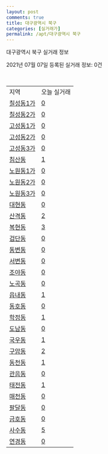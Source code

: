 ```yaml
---
layout: post
comments: true
title: 대구광역시 북구
categories: [실거래가]
permalink: /apt/대구광역시 북구
---
```


대구광역시 북구 실거래 정보

2021년 07월 07일 등록된 실거래 정보: 0건

<script type="text/javascript">
  google.charts.load('current', {'packages':['corechart']});
  google.charts.setOnLoadCallback(drawChart);

  function drawChart() {
    var data = google.visualization.arrayToDataTable([['거래일', '매매', '전월세', '전매'], ['20-07', 572, 352, 102], ['20-08', 616, 404, 122], ['20-09', 723, 337, 86], ['20-10', 872, 412, 75], ['20-11', 1566, 453, 264], ['20-12', 1022, 455, 44], ['21-01', 568, 299, 23], ['21-02', 507, 309, 24], ['21-03', 519, 381, 96], ['21-04', 469, 323, 38], ['21-05', 537, 273, 39], ['21-06', 323, 172, 9], ['21-07', 5, 14, 0]]);

    var options = {
      title: '최근 유형별 거래량 추이',
      legend: { position: 'bottom' }
    };

    var chart = new google.visualization.LineChart(document.getElementById('columnchart_material'));
    chart.draw(data, (options));
  }
</script>

<div id="columnchart_material" style="width: 95%; margin-left: -35px"></div>
<br>
<table class="sortable">
  <tr>
    <td>지역</td>
    <td>오늘 실거래</td>
  </tr>

  
  <tr class="item">
    <td><a href="대구광역시 북구 칠성동1가">칠성동1가</a></td>
    <td><a href="대구광역시 북구 칠성동1가">0</a></td>
  </tr>
    

  <tr class="item">
    <td><a href="대구광역시 북구 칠성동2가">칠성동2가</a></td>
    <td><a href="대구광역시 북구 칠성동2가">0</a></td>
  </tr>
    

  <tr class="item">
    <td><a href="대구광역시 북구 고성동1가">고성동1가</a></td>
    <td><a href="대구광역시 북구 고성동1가">0</a></td>
  </tr>
    

  <tr class="item">
    <td><a href="대구광역시 북구 고성동2가">고성동2가</a></td>
    <td><a href="대구광역시 북구 고성동2가">0</a></td>
  </tr>
    

  <tr class="item">
    <td><a href="대구광역시 북구 고성동3가">고성동3가</a></td>
    <td><a href="대구광역시 북구 고성동3가">0</a></td>
  </tr>
    

  <tr class="item">
    <td><a href="대구광역시 북구 침산동">침산동</a></td>
    <td><a href="대구광역시 북구 침산동">1</a></td>
  </tr>
    

  <tr class="item">
    <td><a href="대구광역시 북구 노원동1가">노원동1가</a></td>
    <td><a href="대구광역시 북구 노원동1가">0</a></td>
  </tr>
    

  <tr class="item">
    <td><a href="대구광역시 북구 노원동2가">노원동2가</a></td>
    <td><a href="대구광역시 북구 노원동2가">0</a></td>
  </tr>
    

  <tr class="item">
    <td><a href="대구광역시 북구 노원동3가">노원동3가</a></td>
    <td><a href="대구광역시 북구 노원동3가">0</a></td>
  </tr>
    

  <tr class="item">
    <td><a href="대구광역시 북구 대현동">대현동</a></td>
    <td><a href="대구광역시 북구 대현동">0</a></td>
  </tr>
    

  <tr class="item">
    <td><a href="대구광역시 북구 산격동">산격동</a></td>
    <td><a href="대구광역시 북구 산격동">2</a></td>
  </tr>
    

  <tr class="item">
    <td><a href="대구광역시 북구 복현동">복현동</a></td>
    <td><a href="대구광역시 북구 복현동">3</a></td>
  </tr>
    

  <tr class="item">
    <td><a href="대구광역시 북구 검단동">검단동</a></td>
    <td><a href="대구광역시 북구 검단동">0</a></td>
  </tr>
    

  <tr class="item">
    <td><a href="대구광역시 북구 동변동">동변동</a></td>
    <td><a href="대구광역시 북구 동변동">0</a></td>
  </tr>
    

  <tr class="item">
    <td><a href="대구광역시 북구 서변동">서변동</a></td>
    <td><a href="대구광역시 북구 서변동">0</a></td>
  </tr>
    

  <tr class="item">
    <td><a href="대구광역시 북구 조야동">조야동</a></td>
    <td><a href="대구광역시 북구 조야동">0</a></td>
  </tr>
    

  <tr class="item">
    <td><a href="대구광역시 북구 노곡동">노곡동</a></td>
    <td><a href="대구광역시 북구 노곡동">0</a></td>
  </tr>
    

  <tr class="item">
    <td><a href="대구광역시 북구 읍내동">읍내동</a></td>
    <td><a href="대구광역시 북구 읍내동">1</a></td>
  </tr>
    

  <tr class="item">
    <td><a href="대구광역시 북구 동호동">동호동</a></td>
    <td><a href="대구광역시 북구 동호동">0</a></td>
  </tr>
    

  <tr class="item">
    <td><a href="대구광역시 북구 학정동">학정동</a></td>
    <td><a href="대구광역시 북구 학정동">1</a></td>
  </tr>
    

  <tr class="item">
    <td><a href="대구광역시 북구 도남동">도남동</a></td>
    <td><a href="대구광역시 북구 도남동">0</a></td>
  </tr>
    

  <tr class="item">
    <td><a href="대구광역시 북구 국우동">국우동</a></td>
    <td><a href="대구광역시 북구 국우동">1</a></td>
  </tr>
    

  <tr class="item">
    <td><a href="대구광역시 북구 구암동">구암동</a></td>
    <td><a href="대구광역시 북구 구암동">2</a></td>
  </tr>
    

  <tr class="item">
    <td><a href="대구광역시 북구 동천동">동천동</a></td>
    <td><a href="대구광역시 북구 동천동">1</a></td>
  </tr>
    

  <tr class="item">
    <td><a href="대구광역시 북구 관음동">관음동</a></td>
    <td><a href="대구광역시 북구 관음동">0</a></td>
  </tr>
    

  <tr class="item">
    <td><a href="대구광역시 북구 태전동">태전동</a></td>
    <td><a href="대구광역시 북구 태전동">1</a></td>
  </tr>
    

  <tr class="item">
    <td><a href="대구광역시 북구 매천동">매천동</a></td>
    <td><a href="대구광역시 북구 매천동">0</a></td>
  </tr>
    

  <tr class="item">
    <td><a href="대구광역시 북구 팔달동">팔달동</a></td>
    <td><a href="대구광역시 북구 팔달동">0</a></td>
  </tr>
    

  <tr class="item">
    <td><a href="대구광역시 북구 금호동">금호동</a></td>
    <td><a href="대구광역시 북구 금호동">0</a></td>
  </tr>
    

  <tr class="item">
    <td><a href="대구광역시 북구 사수동">사수동</a></td>
    <td><a href="대구광역시 북구 사수동">5</a></td>
  </tr>
    

  <tr class="item">
    <td><a href="대구광역시 북구 연경동">연경동</a></td>
    <td><a href="대구광역시 북구 연경동">0</a></td>
  </tr>
    


</table>


    